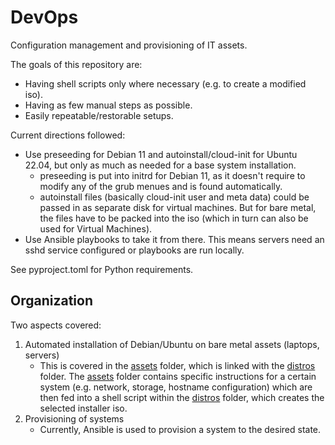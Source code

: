 # DevOps
Configuration management and provisioning of IT assets.

The goals of this repository are:
- Having shell scripts only where necessary (e.g. to create a modified iso).
- Having as few manual steps as possible.
- Easily repeatable/restorable setups.

Current directions followed:
- Use preseeding for Debian 11 and autoinstall/cloud-init for Ubuntu 22.04, but only as much as needed for a base system installation.
    * preseeding is put into initrd for Debian 11, as it doesn't require to modify any of the grub menues and is found automatically.
    * autoinstall files (basically cloud-init user and meta data) could be passed in as separate disk for virtual machines. But for bare metal, the files have to be packed into the iso (which in turn can also be used for Virtual Machines).
- Use Ansible playbooks to take it from there. This means servers need an sshd service configured or playbooks are run locally.

See pyproject.toml for Python requirements.

## Organization
Two aspects covered:
1. Automated installation of Debian/Ubuntu on bare metal assets (laptops, servers)
    * This is covered in the [assets](./assets/) folder, which is linked with the [distros](./distros/) folder. The [assets](./assets/) folder contains specific instructions for a certain system (e.g. network, storage, hostname configuration) which are then fed into a shell script within the [distros](./distros/) folder, which creates the selected installer iso.
2. Provisioning of systems
    * Currently, Ansible is used to provision a system to the desired state.
